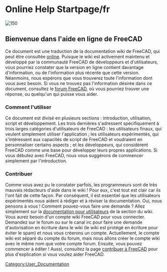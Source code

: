 # Online Help Startpage/fr

 

![150](images/Crystal_Clear_app_tutorials.png )

## Bienvenue dans l\'aide en ligne de FreeCAD 

Ce document est une traduction de la documentation wiki de FreeCAD, qui peut être consultée [online](http://www.freecadweb.org/wiki/index.php?title=Main_Page/fr). Puisque le wiki est activement maintenu et développé par la communauté FreeCAD de développeurs et d\'utilisateurs, vous pourriez constater que la version en ligne contient davantage d\'information, ou de l\'information plus récente que cette version. Néanmoins, nous espérons que vous trouverez toute l\'information dont vous avez besoin. Si vous ne trouvez pas l\'information désirée dans ce document, consultez le [forum FreeCAD](https://forum.freecadweb.org/viewforum.php?f=12), où vous pourriez trouver une réponse, ou quelqu\'un qui puisse vous aider.

### Comment l\'utiliser 

Ce document est divisé en plusieurs sections : introduction, utilisation, script et développement. Les trois dernières s\'adressent spécifiquement à trois larges catégories d\'utilisateurs de FreeCAD : les utilisateurs finaux, qui veulent simplement utiliser l\'application ; les utilisateurs expérimentés, qui s\'intéressent aux capacités de script de FreeCAD et voudraient en personnaliser certains aspects ; et les développeurs, qui considèrent FreeCAD comme une base pour développer leurs propres applications. Si vous débutez avec FreeCAD, nous vous suggérons de commencer simplement par l\'introduction.

### Contribuer

Comme vous avez pu le constater parfois, les programmeurs sont de très mauvais rédacteurs d\'aide dans le wiki ! Pour eux, c\'est tout est clair car ils l\'ont fait de cette façon. Par conséquent, il est essentiel que les utilisateurs expérimentés nous aident à rédiger et à réviser la documentation. Oui, nous pensons à vous ! Comment pouvez-vous faire une demande ? Allez simplement sur la [documentation pour utilisateurs](https://wiki.freecadweb.org/User_hub/fr) de la section du wiki. Vous aurez besoin d\'un compte wiki FreeCAD pour vous connecter. Demandez sur le forum ou sur le canal irc pour faire une demande d\'autorisation en écriture dans le wiki (le wiki est protégé en écriture pour éviter le spam) et nous vous créerons un compte. Actuellement, le compte wiki est séparé du compte du forum, mais nous allons créer le compte wiki avec le même nom que votre compte forum. Ensuite, vous pouvez commencer à éditer ! Aussi, consultez la page [contribuer à FreeCAD](http://www.freecadweb.org/wiki/index.php?title=Help_FreeCAD/fr) pour plus d\'explication si vous voulez aider FreeCAD.







[Category:User\_Documentation](Category:User_Documentation.md)
